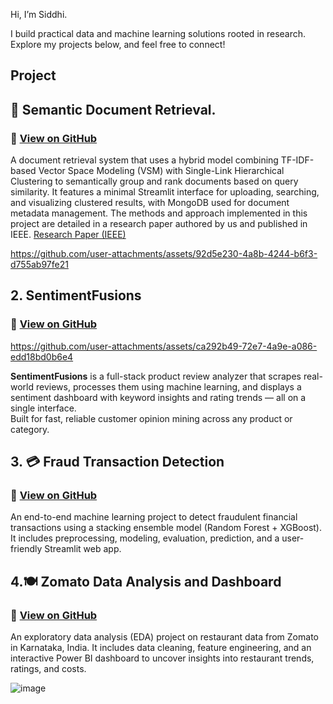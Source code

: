 Hi, I’m Siddhi.

I build practical data and machine learning solutions rooted in research.
Explore my projects below, and feel free to connect!

## Project

## 📄 Semantic Document Retrieval. 
  ### 🔗 [View on GitHub](https://github.com/rawoolsiddhi/Efficient-Doc-Retrieval-Storage)
      
 A document retrieval system that uses a hybrid model combining TF-IDF-based Vector Space Modeling (VSM) with Single-Link Hierarchical Clustering to semantically group and rank documents based on query similarity.
  It features a minimal Streamlit interface for uploading, searching, and visualizing clustered results, with MongoDB used for document metadata management.
  The methods and approach implemented in this project are detailed in a research paper authored by us and published in IEEE.
[Research Paper (IEEE)](https://ieeexplore.ieee.org/abstract/document/10940682)

https://github.com/user-attachments/assets/92d5e230-4a8b-4244-b6f3-d755ab97fe21

## 2. SentimentFusions
   ### 🔗 [View on GitHub](https://github.com/rawoolsiddhi/SentimentFusions)

  
https://github.com/user-attachments/assets/ca292b49-72e7-4a9e-a086-edd18bd0b6e4

**SentimentFusions** is a full-stack product review analyzer that scrapes real-world reviews, processes them using machine learning, and displays a sentiment dashboard with keyword insights and rating trends — all on a single interface.  
Built for fast, reliable customer opinion mining across any product or category.


## 3. 💳 Fraud Transaction Detection
   ### 🔗 [View on GitHub](https://github.com/rawoolsiddhi/fraud_transaction_detection)
   
 An end-to-end machine learning project to detect fraudulent financial transactions using a stacking ensemble model (Random Forest + XGBoost).
It includes preprocessing, modeling, evaluation, prediction, and a user-friendly Streamlit web app.


## 4.🍽️ Zomato Data Analysis and Dashboard
   ### 🔗 [View on GitHub](https://github.com/rawoolsiddhi/Zomato-Data-Analysis)

 An exploratory data analysis (EDA) project on restaurant data from Zomato in Karnataka, India.
It includes data cleaning, feature engineering, and an interactive Power BI dashboard to uncover insights into restaurant trends, ratings, and costs.

![image](https://github.com/user-attachments/assets/1703f95a-0ded-40bc-ac40-ea077ee37d99)

